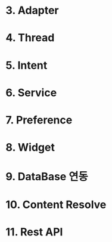 # 3. Adapter

# 4. Thread

# 5. Intent

# 6. Service

# 7. Preference

# 8. Widget

# 9. DataBase 연동

# 10. Content Resolve

# 11. Rest API
